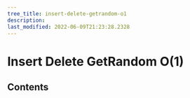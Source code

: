 ```yaml
---
tree_title: insert-delete-getrandom-o1
description: 
last_modified: 2022-06-09T21:23:28.2328
---
```


# Insert Delete GetRandom O(1)

## Contents
